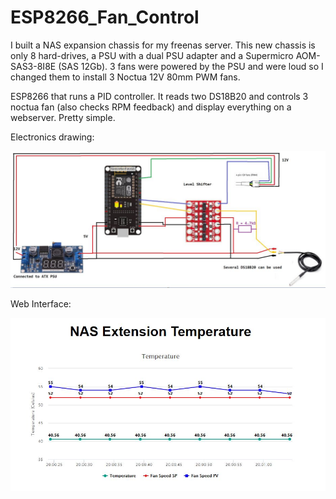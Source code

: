 # ESP8266_Fan_Control

I built a NAS expansion chassis for my freenas server. This new chassis is only 8 hard-drives, a PSU with a dual PSU adapter and a Supermicro AOM-SAS3-8I8E (SAS 12Gb). 
3 fans were powered by the PSU and were loud so I changed them to install 3 Noctua 12V 80mm PWM fans. 

ESP8266 that runs a PID controller. It reads two DS18B20 and controls 3 noctua fan (also checks RPM feedback) and display everything on a webserver. Pretty simple.


Electronics drawing:

![ESP8266](/README/ESP8266.JPG)

Web Interface:

![Web interface](/README/WebServer.JPG)
